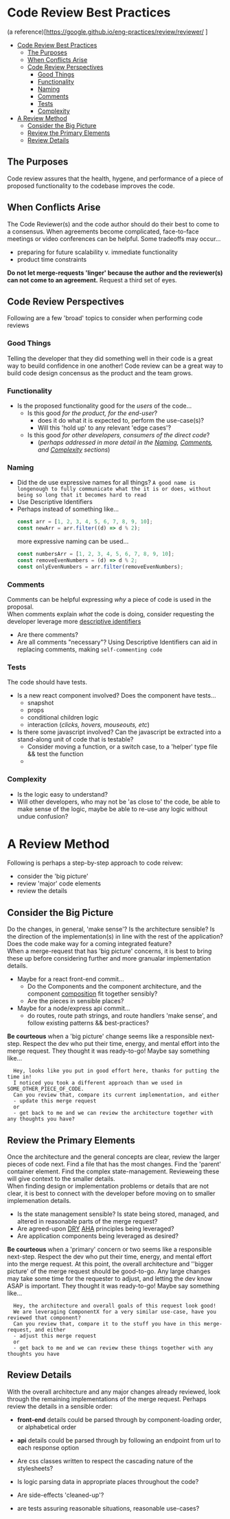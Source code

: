# Code Review Best Practices

(a reference)[https://google.github.io/eng-practices/review/reviewer/
]

- [Code Review Best Practices](#code-review-best-practices)
  - [The Purposes](#the-purposes)
  - [When Conflicts Arise](#when-conflicts-arise)
  - [Code Review Perspectives](#code-review-perspectives)
    - [Good Things](#good-things)
    - [Functionality](#functionality)
    - [Naming](#naming)
    - [Comments](#comments)
    - [Tests](#tests)
    - [Complexity](#complexity)
- [A Review Method](#a-review-method)
  - [Consider the Big Picture](#consider-the-big-picture)
  - [Review the Primary Elements](#review-the-primary-elements)
  - [Review Details](#review-details)

## The Purposes

Code review assures that the health, hygene, and performance of a piece of proposed functionality to the codebase improves the code.

## When Conflicts Arise

The Code Reviewer(s) and the code author should do their best to come to a consensus. When agreements become complicated, face-to-face meetings or video conferences can be helpful. Some tradeoffs may occur...

- preparing for future scalability v. immediate functionality
- product time constraints

**Do not let merge-requests 'linger' because the author and the reviewer(s) can not come to an agreement.** Request a third set of eyes.

## Code Review Perspectives

Following are a few 'broad' topics to consider when performing code reviews

### Good Things

Telling the developer that they did something well in their code is a great way to beuild confidence in one another! Code review can be a great way to build code design concensus as the product and the team grows.

### Functionality

- Is the proposed functionality good for the _users_ of the code...
  - Is this good _for the product, for the end-user_?
    - does it do what it is expected to, perform the use-case(s)?
    - Will this 'hold up' to any relevant 'edge cases'?
  - Is this good _for other developers, consumers of the direct code_?
    - (_perhaps addressed in more detail in the [Naming](#naming), [Comments](#comments), and [Complexity](#complexity) sections_)

### Naming

- Did the de use expressive names for all things? `A good name is longenough to fully communicate what the it is or does, without being so long that it becomes hard to read`
- Use Descriptive Identifiers
- Perhaps instead of something like...
  ```js
  const arr = [1, 2, 3, 4, 5, 6, 7, 8, 9, 10];
  const newArr = arr.filter((d) => d % 2);
  ```
  more expressive naming can be used...
  ```js
  const numbersArr = [1, 2, 3, 4, 5, 6, 7, 8, 9, 10];
  const removeEvenNumbers = (d) => d % 2;
  const onlyEvenNumbers = arr.filter(removeEvenNumbers);
  ```

### Comments

Comments can be helpful expressing _why_ a piece of code is used in the proposal.  
When comments explain _what_ the code is doing, consider requesting the developer leverage more [descriptive identifiers](#naming)

- Are there comments?
- Are all comments "necessary"? Using Descriptive Identifiers can aid in replacing comments, making `self-commenting code`

### Tests

The code should have tests.

- Is a new react component involved? Does the component have tests...
  - snapshot
  - props
  - conditional children logic
  - interaction (_clicks, hovers, mouseouts, etc_)
- Is there some javascript involved? Can the javascript be extracted into a stand-along unit of code that is testable?
  - Consider moving a function, or a switch case, to a 'helper' type file && test the function
  -

### Complexity

- Is the logic easy to understand?
- Will other developers, who may not be 'as close to' the code, be able to make sense of the logic, maybe be able to re-use any logic without undue confusion?

# A Review Method

Following is perhaps a step-by-step approach to code reivew:

- consider the 'big picture'
- review 'major' code elements
- review the details

## Consider the Big Picture

Do the changes, in general, 'make sense'? Is the architecture sensible? Is the direction of the implementation(s) in line with the rest of the application? Does the code make way for a coming integrated feature?  
When a merge-request that has 'big picture' concerns, it is best to bring these up before considering further and more granualar implementation details.

- Maybe for a react front-end commit...
  - Do the Components and the component architecture, and the component [composition](https://reactjs.org/docs/composition-vs-inheritance.html) fit together sensibly?
  - Are the pieces in sensible places?
- Maybe for a node/express api commit...
  - do routes, route path strings, and route handlers 'make sense', and follow existing patterns && best-practices?

**Be courteous** when a 'big picture' change seems like a responsible next-step. Respect the dev who put their time, energy, and mental effort into the merge request. They thought it was ready-to-go! Maybe say something like...

```text
  Hey, looks like you put in good effort here, thanks for putting the time in!
  I noticed you took a different approach than we used in SOME_OTHER_PIECE_OF_CODE.
  Can you review that, compare its current implementation, and either
  - update this merge request
  or
  - get back to me and we can review the architecture together with any thoughts you have?
```

## Review the Primary Elements

Once the architecture and the general concepts are clear, review the larger pieces of code next. Find a file that has the most changes. Find the 'parent' container element. Find the complex state-management. Revieweing these will give context to the smaller details.  
When finding design or implementation problems or details that are not clear, it is best to connect with the developer before moving on to smaller implemenation details.

- Is the state management sensible? Is state being stored, managed, and altered in reasonable parts of the merge request?
- Are agreed-upon [DRY](https://deviq.com/don-t-repeat-yourself/) [AHA](https://kentcdodds.com/blog/aha-programming/) principles being leveraged?
- Are application components being leveraged as desired?

**Be courteous** when a 'primary' concern or two seems like a responsible next-step. Respect the dev who put their time, energy, and mental effort into the merge request. At this point, the overall architecture and ''bigger picture' of the merge request should be good-to-go. Any large changes may take some time for the requester to adjust, and letting the dev know ASAP is important. They thought it was ready-to-go! Maybe say something like...

```text
  Hey, the architecture and overall goals of this request look good!
  We are leveraging ComponentX for a very similar use-case, have you reviewed that component?
  Can you review that, compare it to the stuff you have in this merge-request, and either
  - adjust this merge request
  or
  - get back to me and we can review these things together with any thoughts you have
```

## Review Details

With the overall architecture and any major changes already reviewed, look through the remaining implementations of the merge request. Perhaps review the details in a sensible order:

- **front-end** details could be parsed through by component-loading order, or alphabetical order
- **api** details could be parsed through by following an endpoint from url to each response option

- Are css classes written to respect the cascading nature of the stylesheets?
- Is logic parsing data in appropriate places throughout the code?
- Are side-effects 'cleaned-up'?
- are tests assuring reasonable situations, reasonable use-cases?
